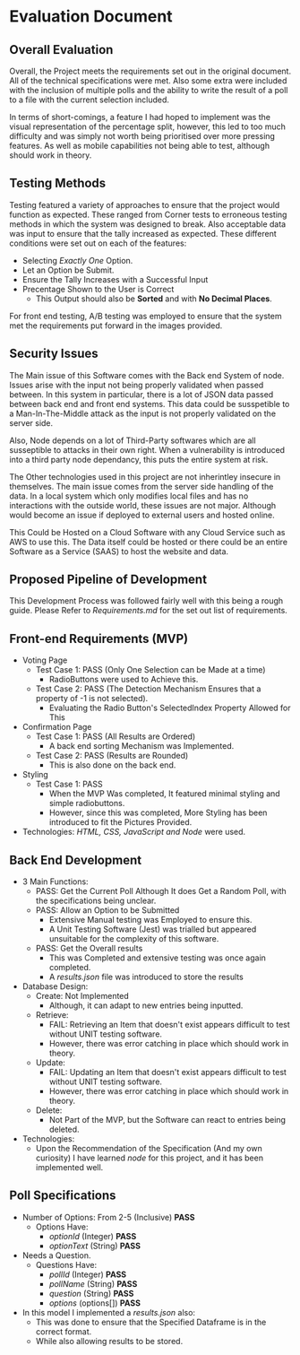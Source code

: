 # Evaluation Document

## Overall Evaluation

Overall, the Project meets the requirements set out in the original document. All of the technical specifications were met. Also some extra were included with the inclusion of multiple polls and the ability to write the result of a poll to a file with the current selection included.

In terms of short-comings, a feature I had hoped to implement was the visual representation of the percentage split, however, this led to too much difficulty and was simply not worth being prioritised over more pressing features. As well as mobile capabilities not being able to test, although should work in theory.

## Testing Methods

Testing featured a variety of approaches to ensure that the project would function as expected. These ranged from Corner tests to erroneous testing methods in which the system was designed to break. Also acceptable data was input to ensure that the tally increased as expected. These different conditions were set out on each of the features:
* Selecting *Exactly One* Option.
* Let an Option be Submit.
* Ensure the Tally Increases with a Successful Input
* Precentage Shown to the User is Correct
    * This Output should also be **Sorted** and with **No Decimal Places**.

For front end testing, A/B testing was employed to ensure that the system met the requirements put forward in the images provided.

## Security Issues

The Main issue of this Software comes with the Back end System of node. Issues arise with the input not being properly validated when passed between. In this system in particular, there is a lot of JSON data passed between back end and front end systems. This data could be susspetible to a Man-In-The-Middle attack as the input is not properly validated on the server side. 

Also, Node depends on a lot of Third-Party softwares which are all susseptible to attacks in their own right. When a vulnerability is introduced into a third party node dependancy, this puts the entire system at risk.

The Other technologies used in this project are not inherintley insecure in themselves. The main issue comes from the server side handling of the data. In a local system which only modifies local files and has no interactions with the outside world, these issues are not major. Although would become an issue if deployed to external users and hosted online.

This Could be Hosted on a Cloud Software with any Cloud Service such as AWS to use this. The Data itself could be hosted or there could be an entire Software as a Service (SAAS) to host the website and data.

## Proposed Pipeline of Development

This Development Process was followed fairly well with this being a rough guide. Please Refer to *Requirements.md* for the set out list of requirements.

## Front-end Requirements (MVP)
* Voting Page
    * Test Case 1: PASS (Only One Selection can be Made at a time)
        * RadioButtons were used to Achieve this.
    * Test Case 2: PASS (The Detection Mechanism Ensures that a property of -1 is not selected).
        * Evaluating the Radio Button's SelectedIndex Property Allowed for This
* Confirmation Page
    * Test Case 1: PASS (All Results are Ordered)
        * A back end sorting Mechanism was Implemented.
    * Test Case 2: PASS (Results are Rounded)
        * This is also done on the back end.
* Styling
    * Test Case 1: PASS 
        * When the MVP Was completed, It featured minimal styling and simple radiobuttons.
        * However, since this was completed, More Styling has been introduced to fit the Pictures Provided.
* Technologies:
    *HTML, CSS, JavaScript and Node* were used.

## Back End Development
* 3 Main Functions:
    * PASS: Get the Current Poll
        Although It does Get a Random Poll, with the specifications being unclear.
    * PASS: Allow an Option to be Submitted
        * Extensive Manual testing was Employed to ensure this.
        * A Unit Testing Software (Jest) was trialled but appeared unsuitable for the complexity of this software.
    * PASS: Get the Overall results 
        * This was Completed and extensive testing was once again completed.
        * A *results.json* file was introduced to store the results
* Database Design:
    * Create: Not Implemented
        * Although, it can adapt to new entries being inputted.
    * Retrieve:
        * FAIL: Retrieving an Item that doesn't exist appears difficult to test without UNIT testing software.
        * However, there was error catching in place which should work in theory.
    * Update:
        * FAIL: Updating an Item that doesn't exist appears difficult to test without UNIT testing software.
        * However, there was error catching in place which should work in theory.
    * Delete:
        * Not Part of the MVP, but the Software can react to entries being deleted.
* Technologies:
    * Upon the Recommendation of the Specification (And my own curiosity) I have learned *node* for this project, and it has been implemented well.
## Poll Specifications
* Number of Options: From 2-5 (Inclusive) **PASS**
    * Options Have:
        * *optionId* (Integer) **PASS**
        * *optionText* (String) **PASS**
* Needs a Question.
    * Questions Have:
        * *pollId* (Integer) **PASS**
        * *pollName* (String) **PASS**
        * *question* (String) **PASS**
        * *options* (options[]) **PASS**
* In this model I implemented a *results.json* also:
    * This was done to ensure that the Specified Dataframe is in the correct format.
    * While also allowing results to be stored.